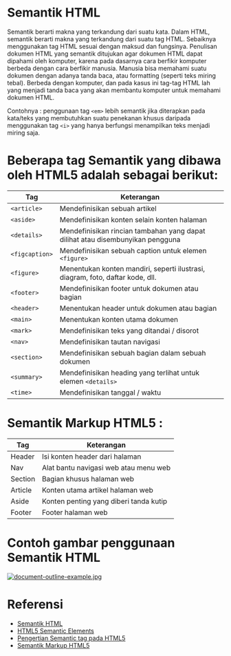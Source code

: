 # Semantik HTML
Semantik berarti makna yang terkandung dari suatu kata. Dalam HTML, semantik berarti makna yang terkandung dari suatu tag HTML. Sebaiknya menggunakan tag HTML sesuai dengan maksud dan fungsinya.
Penulisan dokumen HTML yang semantik ditujukan agar dokumen HTML dapat dipahami oleh komputer, karena pada dasarnya cara berfikir komputer berbeda dengan cara berfikir manusia.
Manusia bisa memahami suatu dokumen dengan adanya tanda baca, atau formatting (seperti teks miring tebal). Berbeda dengan komputer, dan pada kasus ini tag-tag HTML lah yang menjadi tanda baca yang akan membantu komputer untuk memahami dokumen HTML.

Contohnya : penggunaan tag `<em>` lebih semantik jika diterapkan pada kata/teks yang membutuhkan suatu penekanan khusus daripada menggunakan tag `<i>` yang hanya berfungsi menampilkan teks menjadi miring saja.

# Beberapa tag Semantik yang dibawa oleh HTML5 adalah sebagai berikut:
Tag | Keterangan
--- | ------
`<article>` |  Mendefinisikan sebuah artikel
`<aside>` | Mendefinisikan konten selain konten halaman
`<details>` | Mendefinisikan rincian tambahan yang dapat dilihat atau disembunyikan pengguna
`<figcaption>` | Mendefinisikan sebuah caption untuk elemen `<figure>`
`<figure>` | Menentukan konten mandiri, seperti ilustrasi, diagram, foto, daftar kode, dll.
`<footer>` | Mendefinisikan footer untuk dokumen atau bagian
`<header>` | Menentukan header untuk dokumen atau bagian
`<main>` | Menentukan konten utama dokumen
`<mark>` | Mendefinisikan teks yang ditandai / disorot
`<nav>` | Mendefinisikan tautan navigasi
`<section>` | Mendefinisikan sebuah bagian dalam sebuah dokumen
`<summary>` | Mendefinisikan heading yang terlihat untuk elemen `<details>`
`<time>` | Mendefinisikan tanggal / waktu




# Semantik Markup HTML5 :
Tag | Keterangan
---- | ---------- 
Header | Isi konten header dari halaman
Nav | Alat bantu navigasi web atau menu web
Section | Bagian khusus halaman web
Article | Konten utama artikel halaman web
Aside | Konten penting yang diberi tanda kutip
Footer | Footer halaman web

# Contoh gambar penggunaan Semantik HTML
[![document-outline-example.jpg](https://s1.postimg.org/9s1vrmx0sv/document-outline-example.jpg)](https://postimg.org/image/6j2ruz9j63/)

# Referensi
* [Semantik HTML](http://www.webhozz.com/blog/semantik-html/)
* [HTML5 Semantic Elements](https://www.w3schools.com/html/html5_semantic_elements.asp)
* [Pengertian Semantic tag pada HTML5](http://www.duniailkom.com/tutorial-belajar-html5-pengertian-semantic-tag-pada-html5/)
* [Semantik Markup HTML5](https://mkhuda.com/teknologi/semantik-markup-html5/)
